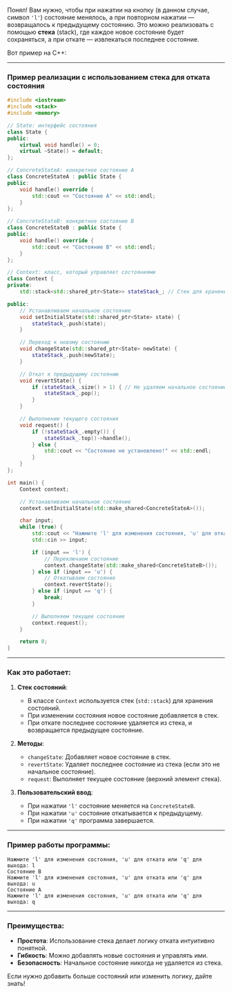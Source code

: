 Понял! Вам нужно, чтобы при нажатии на кнопку (в данном случае, символ `'l'`) состояние менялось, а при повторном нажатии — возвращалось к предыдущему состоянию. Это можно реализовать с помощью **стека** (stack), где каждое новое состояние будет сохраняться, а при откате — извлекаться последнее состояние.

Вот пример на C++:

---

### Пример реализации с использованием стека для отката состояния

```cpp
#include <iostream>
#include <stack>
#include <memory>

// State: интерфейс состояния
class State {
public:
    virtual void handle() = 0;
    virtual ~State() = default;
};

// ConcreteStateA: конкретное состояние A
class ConcreteStateA : public State {
public:
    void handle() override {
        std::cout << "Состояние A" << std::endl;
    }
};

// ConcreteStateB: конкретное состояние B
class ConcreteStateB : public State {
public:
    void handle() override {
        std::cout << "Состояние B" << std::endl;
    }
};

// Context: класс, который управляет состояниями
class Context {
private:
    std::stack<std::shared_ptr<State>> stateStack_; // Стек для хранения состояний

public:
    // Устанавливаем начальное состояние
    void setInitialState(std::shared_ptr<State> state) {
        stateStack_.push(state);
    }

    // Переход к новому состоянию
    void changeState(std::shared_ptr<State> newState) {
        stateStack_.push(newState);
    }

    // Откат к предыдущему состоянию
    void revertState() {
        if (stateStack_.size() > 1) { // Не удаляем начальное состояние
            stateStack_.pop();
        }
    }

    // Выполнение текущего состояния
    void request() {
        if (!stateStack_.empty()) {
            stateStack_.top()->handle();
        } else {
            std::cout << "Состояние не установлено!" << std::endl;
        }
    }
};

int main() {
    Context context;

    // Устанавливаем начальное состояние
    context.setInitialState(std::make_shared<ConcreteStateA>());

    char input;
    while (true) {
        std::cout << "Нажмите 'l' для изменения состояния, 'u' для отката или 'q' для выхода: ";
        std::cin >> input;

        if (input == 'l') {
            // Переключаем состояние
            context.changeState(std::make_shared<ConcreteStateB>());
        } else if (input == 'u') {
            // Откатываем состояние
            context.revertState();
        } else if (input == 'q') {
            break;
        }

        // Выполняем текущее состояние
        context.request();
    }

    return 0;
}
```

---

### Как это работает:
1. **Стек состояний**:
   - В классе `Context` используется стек (`std::stack`) для хранения состояний.
   - При изменении состояния новое состояние добавляется в стек.
   - При откате последнее состояние удаляется из стека, и возвращается предыдущее состояние.

2. **Методы**:
   - `changeState`: Добавляет новое состояние в стек.
   - `revertState`: Удаляет последнее состояние из стека (если это не начальное состояние).
   - `request`: Выполняет текущее состояние (верхний элемент стека).

3. **Пользовательский ввод**:
   - При нажатии `'l'` состояние меняется на `ConcreteStateB`.
   - При нажатии `'u'` состояние откатывается к предыдущему.
   - При нажатии `'q'` программа завершается.

---

### Пример работы программы:
```
Нажмите 'l' для изменения состояния, 'u' для отката или 'q' для выхода: l
Состояние B
Нажмите 'l' для изменения состояния, 'u' для отката или 'q' для выхода: u
Состояние A
Нажмите 'l' для изменения состояния, 'u' для отката или 'q' для выхода: q
```

---

### Преимущества:
- **Простота**: Использование стека делает логику отката интуитивно понятной.
- **Гибкость**: Можно добавлять новые состояния и управлять ими.
- **Безопасность**: Начальное состояние никогда не удаляется из стека.

Если нужно добавить больше состояний или изменить логику, дайте знать!